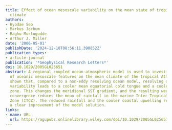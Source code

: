 ```yaml
---
title: Effect of ocean mesoscale variability on the mean state of tropical Atlantic
  climate
authors:
- Hyodae Seo
- Markus Jochum
- Raghu Murtugudde
- Arthur J. Miller
date: '2006-05-01'
publishDate: '2024-12-18T08:56:11.390852Z'
publication_types:
- article-journal
publication: '*Geophysical Research Letters*'
doi: 10.1029/2005GL025651
abstract: A regional coupled ocean‐atmospheric model is used to investigate the effect
  of oceanic mesoscale features on the mean climate of the tropical Atlantic. It is
  shown that, compared to a non‐eddy resolving ocean model, resolving oceanic mesoscale
  variability leads to a cooler mean equatorial cold tongue and a cooler coastal upwelling
  zone. This changes the meridional SST gradient, and the resulting weaker low‐level
  convergence reduces the mean of rainfall in the marine Inter‐Tropical Convergence
  Zone (ITCZ). The reduced rainfall and the cooler coastal upwelling regions represent
  a clear improvement of the model solution.
links:
- name: URL
  url: https://agupubs.onlinelibrary.wiley.com/doi/10.1029/2005GL025651
---
```


